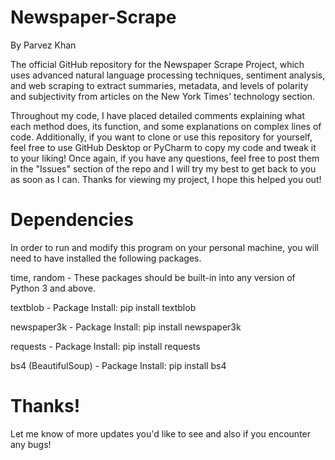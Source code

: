 # Newspaper-Scrape
By Parvez Khan

The official GitHub repository for the Newspaper Scrape Project, which uses advanced natural language processing techniques, sentiment analysis, and web scraping to extract summaries, metadata, and levels of polarity and subjectivity from articles on the New York Times' technology section.

Throughout my code, I have placed detailed comments explaining what each method does, its function, and some explanations on complex lines of code. Additionally, if you want to clone or use this repository for yourself, feel free to use GitHub Desktop or PyCharm to copy my code and tweak it to your liking! Once again, if you have any questions, feel free to post them in the "Issues" section of the repo and I will try my best to get back to you as soon as I can. Thanks for viewing my project, I hope this helped you out!

# Dependencies
In order to run and modify this program on your personal machine, you will need to have installed the following packages.

time, random - These packages should be built-in into any version of Python 3 and above.

textblob - Package Install: pip install textblob

newspaper3k - Package Install: pip install newspaper3k

requests - Package Install: pip install requests

bs4 (BeautifulSoup) - Package Install: pip install bs4

# Thanks!
Let me know of more updates you'd like to see and also if you encounter any bugs!
